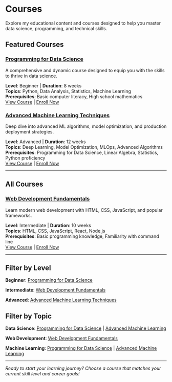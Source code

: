 # Courses

Explore my educational content and courses designed to help you master data science, programming, and technical skills.

## Featured Courses

### [Programming for Data Science](programming-for-data-science/)
A comprehensive and dynamic course designed to equip you with the skills to thrive in data science.

**Level**: Beginner | **Duration**: 8 weeks  
**Topics**: Python, Data Analysis, Statistics, Machine Learning  
**Prerequisites**: Basic computer literacy, High school mathematics  
[View Course](programming-for-data-science/) | [Enroll Now](https://www.dataidea.org/courses/programming-for-data-science)

### [Advanced Machine Learning Techniques](advanced-machine-learning/)
Deep dive into advanced ML algorithms, model optimization, and production deployment strategies.

**Level**: Advanced | **Duration**: 12 weeks  
**Topics**: Deep Learning, Model Optimization, MLOps, Advanced Algorithms  
**Prerequisites**: Programming for Data Science, Linear Algebra, Statistics, Python proficiency  
[View Course](advanced-machine-learning/) | [Enroll Now](https://www.dataidea.org/courses/advanced-machine-learning)

---

## All Courses

### [Web Development Fundamentals](web-development-fundamentals/)
Learn modern web development with HTML, CSS, JavaScript, and popular frameworks.

**Level**: Intermediate | **Duration**: 10 weeks  
**Topics**: HTML, CSS, JavaScript, React, Node.js  
**Prerequisites**: Basic programming knowledge, Familiarity with command line  
[View Course](web-development-fundamentals/) | [Enroll Now](https://www.dataidea.org/courses/web-development-fundamentals)

---

## Filter by Level

**Beginner**: [Programming for Data Science](programming-for-data-science/)

**Intermediate**: [Web Development Fundamentals](web-development-fundamentals/)

**Advanced**: [Advanced Machine Learning Techniques](advanced-machine-learning/)

## Filter by Topic

**Data Science**: [Programming for Data Science](programming-for-data-science/) | [Advanced Machine Learning](advanced-machine-learning/)

**Web Development**: [Web Development Fundamentals](web-development-fundamentals/)

**Machine Learning**: [Programming for Data Science](programming-for-data-science/) | [Advanced Machine Learning](advanced-machine-learning/)

---

*Ready to start your learning journey? Choose a course that matches your current skill level and career goals!*
